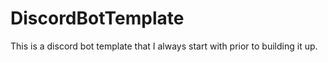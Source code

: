 # DiscordBotTemplate
This is a discord bot template that I always start with prior to building it up.

